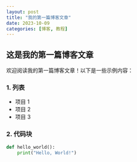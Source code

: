 ```yaml
---
layout: post
title: "我的第一篇博客文章"
date: 2023-10-09
categories: [博客, 教程]
---
```


## 这是我的第一篇博客文章

欢迎阅读我的第一篇博客文章！以下是一些示例内容：

### 1. 列表
- 项目 1
- 项目 2
- 项目 3

### 2. 代码块
```python
def hello_world():
    print("Hello, World!")
